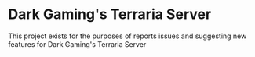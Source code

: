 # Dark Gaming's Terraria Server

This project exists for the purposes of reports issues and suggesting new features for Dark Gaming's Terraria Server
